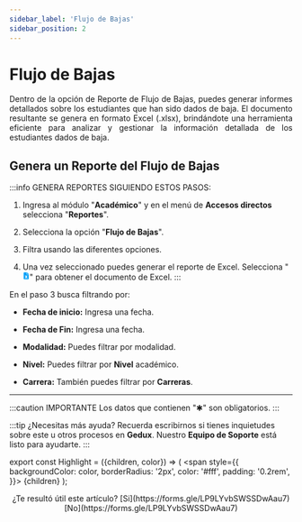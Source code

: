 ```yaml
---
sidebar_label: 'Flujo de Bajas'
sidebar_position: 2
---
```


# Flujo de Bajas

<div align="justify">Dentro de la opción de Reporte de Flujo de Bajas, puedes generar informes detallados sobre los estudiantes que han sido dados de baja. El documento resultante se genera en formato Excel (.xlsx), brindándote una herramienta eficiente para analizar y gestionar la información detallada de los estudiantes dados de baja.</div>

## Genera un Reporte del Flujo de Bajas

:::info GENERA REPORTES SIGUIENDO ESTOS PASOS:

1. Ingresa al módulo "**Académico**" y en el menú de **Accesos directos** selecciona "**Reportes**".

2. Selecciona la opción "**Flujo de Bajas**".

3. Filtra usando las diferentes opciones.

4. Una vez seleccionado puedes generar el reporte de Excel. Selecciona "![](./img/IcoExl.png)" para obtener el documento de Excel.
:::
 
En el paso 3 busca filtrando por:

* **Fecha de inicio:** Ingresa una fecha.

* **Fecha de Fin:** Ingresa una fecha.

* **Modalidad:** Puedes filtrar por modalidad.

* **Nivel:** Puedes filtrar por **Nivel** académico.

* **Carrera:** También puedes filtrar por **Carreras**.

___

:::caution IMPORTANTE
Los datos que contienen "✱" son obligatorios.
:::

:::tip ¿Necesitas más ayuda?
Recuerda escribirnos si tienes inquietudes sobre este u otros procesos en **Gedux**. Nuestro **Equipo de Soporte** está listo para ayudarte.
:::

export const Highlight = ({children, color}) => (
  <span
    style={{
      backgroundColor: color,
      borderRadius: '2px',
      color: '#fff',
      padding: '0.2rem',
    }}>
    {children}
  </span>
);

<center>¿Te resultó útil este artículo? <Highlight color="#B0AEAC">[Si](https://forms.gle/LP9LYvbSWSSDwAau7)</Highlight> <Highlight color="#B0AEAC">[No](https://forms.gle/LP9LYvbSWSSDwAau7)</Highlight> </center>